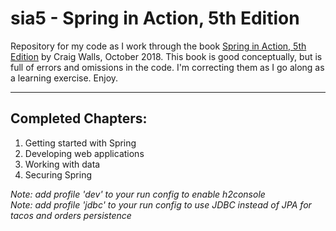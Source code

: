 # sia5 - Spring in Action, 5th Edition

Repository for my code as I work through the book [Spring in Action, 5th Edition](https://www.manning.com/books/spring-in-action-fifth-edition?query=spring%20in%20action) by Craig Walls, October 2018. This book is good conceptually, but is full of errors and omissions in the code. 
I'm correcting them as I go along as a learning exercise. Enjoy.

---

## Completed Chapters:
1. Getting started with Spring
2. Developing web applications
3. Working with data
4. Securing Spring

*Note: add profile 'dev' to your run config to enable h2console*   
*Note: add profile 'jdbc' to your run config to use JDBC instead of JPA for tacos and orders persistence*   
